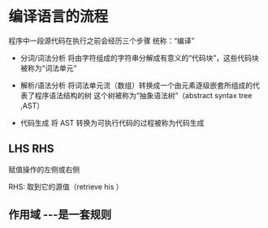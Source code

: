 # 编译语言的流程

程序中一段源代码在执行之前会经历三个步骤 统称：“编译”

- 分词/词法分析
  将由字符组成的字符串分解成有意义的“代码块”，这些代码块被称为“词法单元”
  
- 解析/语法分析
  将词法单元流（数组）转换成一个由元素逐级嵌套所组成的代表了程序语法结构的树
  这个树被称为“抽象语法树”（abstract syntax tree ,AST）

- 代码生成
  将 AST 转换为可执行代码的过程被称为代码生成


## LHS RHS

赋值操作的左侧或右侧

RHS: 取到它的源值（retrieve his ）


## 作用域 ---是一套规则
